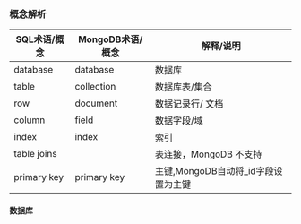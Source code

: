 ### 概念解析
| SQL术语/概念 | MongoDB术语/概念 | 解释/说明 |
| ----| ---- | ---- |
| database | database | 数据库 |
| table | collection | 数据库表/集合 |
| row | document | 数据记录行/ 文档 |
| column | field | 数据字段/域 |
| index | index | 索引 |
| table joins | | 表连接，MongoDB 不支持 |
| primary key | primary key | 主键,MongoDB自动将_id字段设置为主键 |

#### 数据库
